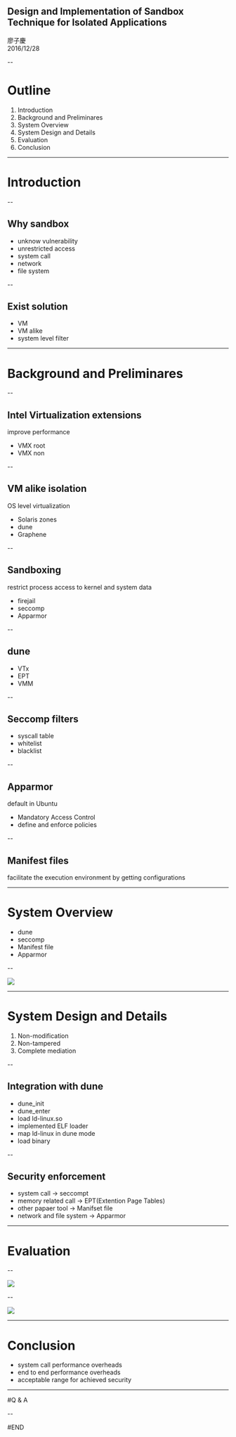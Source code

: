 ## Design and Implementation of Sandbox Technique for Isolated Applications

廖子慶  
2016/12/28 <!-- .element: align="right" -->

--

# Outline

1. Introduction
1. Background and Preliminares
1. System Overview
1. System Design and Details
1. Evaluation
1. Conclusion

---

# Introduction

--

## Why sandbox

* unknow vulnerability
* unrestricted access
* system call
* network
* file system

--

## Exist solution

* VM
* VM alike
* system level filter

---

# Background and Preliminares

--

## Intel Virtualization extensions

improve performance

* VMX root
* VMX non

--

## VM alike isolation

OS level virtualization

* Solaris zones
* dune
* Graphene

--

## Sandboxing

restrict process access to kernel and system data

* firejail
* seccomp
* Apparmor

--

## dune

* VTx
* EPT
* VMM

--

## Seccomp filters

* syscall table
* whitelist
* blacklist

--

## Apparmor

default in Ubuntu

* Mandatory Access Control
* define and enforce policies

--

## Manifest files

facilitate the execution environment by getting configurations

---

# System Overview

* dune
* seccomp
* Manifest file
* Apparmor

--

![](./1.png)

---

# System Design and Details

1. Non-modification
1. Non-tampered
1. Complete mediation

--

## Integration with dune

* dune_init
* dune_enter
* load ld-linux.so
* implemented ELF loader
* map ld-linux in dune mode
* load binary

--

## Security enforcement

* system call -> seccompt
* memory related call -> EPT(Extention Page Tables)
* other papaer tool -> Manifset file
* network and file system -> Apparmor

---

# Evaluation

--

![](./2.png)

--

![](./3.png)

---

# Conclusion

* system call performance overheads
* end to end performance overheads
* acceptable range for achieved security

---

#Q & A

--

#END

